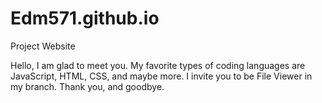 # Edm571.github.io
Project Website

Hello, I am glad to meet you. 
My favorite types of coding 
languages are JavaScript,
HTML, CSS, and maybe more. 
I invite you to be File Viewer
in my branch. Thank you, and 
goodbye.

